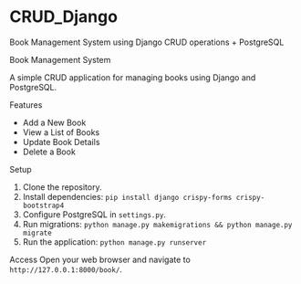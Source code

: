# CRUD_Django
Book Management System using Django CRUD operations + PostgreSQL

Book Management System

A simple CRUD application for managing books using Django and PostgreSQL.

Features
- Add a New Book
- View a List of Books
- Update Book Details
- Delete a Book

Setup
1. Clone the repository.
2. Install dependencies: `pip install django crispy-forms crispy-bootstrap4`
3. Configure PostgreSQL in `settings.py`.
4. Run migrations: `python manage.py makemigrations && python manage.py migrate`
5. Run the application: `python manage.py runserver`

Access
Open your web browser and navigate to `http://127.0.0.1:8000/book/`.
